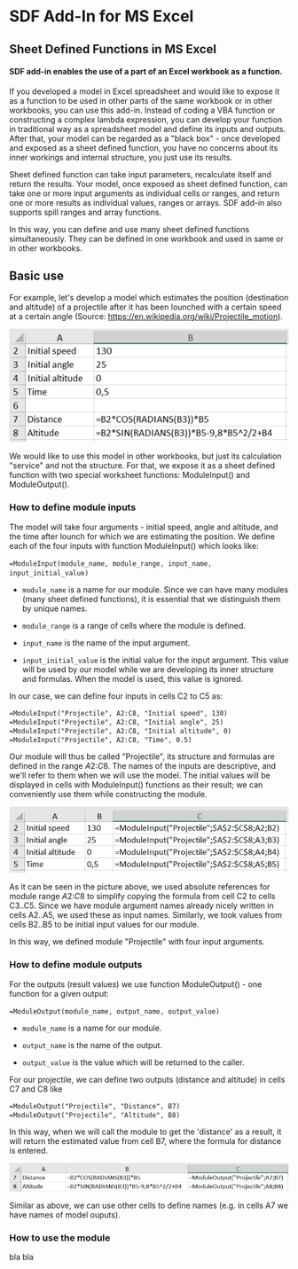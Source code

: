 # SDF Add-In for MS Excel

## Sheet Defined Functions in MS Excel

#### SDF add-in enables the use of a part of an Excel workbook as a function. 

If you developed a model in Excel spreadsheet and would like to expose it as a function to be used in other parts of the same workbook or in other workbooks, you can use this add-in. Instead of coding a VBA function or constructing a complex lambda expression, you can develop your function in traditional way as a spreadsheet model and define its inputs and outputs. After that, your model can be regarded as a "black box" - once developed and exposed as a sheet defined function, you have no concerns about its inner workings and internal structure, you just use its results. 

Sheet defined function can take input parameters, recalculate itself and return the results. Your model, once exposed as sheet defined function, can take one or more input arguments as individual cells or ranges, and return one or more results as individual values, ranges or arrays. SDF add-in also supports spill ranges and array functions.

In this way, you can define and use many sheet defined functions simultaneously. They can be defined in one workbook and used in same or in other workbooks. 

## Basic use

For example, let's develop a model which estimates the position (destination and altitude) of a projectile after it has been lounched with a certain speed at a certain angle (Source: https://en.wikipedia.org/wiki/Projectile_motion).

![Projectile model](/images/projectile1.png)

We would like to use this model in other workbooks, but just its calculation "service" and not the structure. For that, we expose it as a sheet defined function with two special worksheet functions: ModuleInput() and ModuleOutput().

### How to define module inputs

The model will take four arguments - initial speed, angle and altitude, and the time after lounch for which we are estimating the position. We define each of the four inputs with  function ModuleInput() which looks like:

`=ModuleInput(module_name, module_range, input_name, input_initial_value)`

- `module_name` is a name for our module. Since we can have many modules (many sheet defined functions), it is essential that we distinguish them by unique names. 

- `module_range` is a range of cells where the module is defined. 

- `input_name` is the name of the input argument.

- `input_initial_value` is the initial value for the input argument. This value will be used by our model while we are developing its inner structure and formulas. When the model is used, this value is ignored.

In our case, we can define four inputs in cells C2 to C5 as:

```
=ModuleInput("Projectile", A2:C8, "Initial speed", 130)
=ModuleInput("Projectile", A2:C8, "Initial angle", 25)
=ModuleInput("Projectile", A2:C8, "Initial altitude", 0)
=ModuleInput("Projectile", A2:C8, "Time", 0.5)
```

Our module will thus be called "Projectile", its structure and formulas are defined in the range $A$2:$C$8. The names of the inputs are descriptive, and we'll refer to them when we will use the model. The initial values will be displayed in cells with ModuleInput() functions as their result; we can conveniently use them while constructing the module. 

![Projectile model](/images/projectile2.png)

As it can be seen in the picture above, we used absolute references for module range $A$2:$C$8 to simplify copying the formula from cell C2 to cells C3..C5. Since we have module argument names already nicely written in cells A2..A5, we used these as input names. Similarly, we took values from cells B2..B5 to be initial input values for our module.

In this way, we defined module "Projectile" with four input arguments.

### How to define module outputs

For the outputs (result values) we use function ModuleOutput() - one function for a given output:

`=ModuleOutput(module_name, output_name, output_value)`

- `module_name` is a name for our module. 

- `output_name` is the name of the output.

- `output_value` is the value which will be returned to the caller.

For our projectile, we can define two outputs (distance and altitude) in cells C7 and C8 like

```
=ModuleOutput("Projectile", "Distance", B7)
=ModuleOutput("Projectile", "Altitude", B8)
``` 

In this way, when we will call the module to get the 'distance' as a result, it will return the estimated value from cell B7, where the formula for distance is entered.

![Projectile model](/images/projectile3.png)

Similar as above, we can use other cells to define names (e.g. in cells A7 we have names of model ouputs).

### How to use the module

bla bla